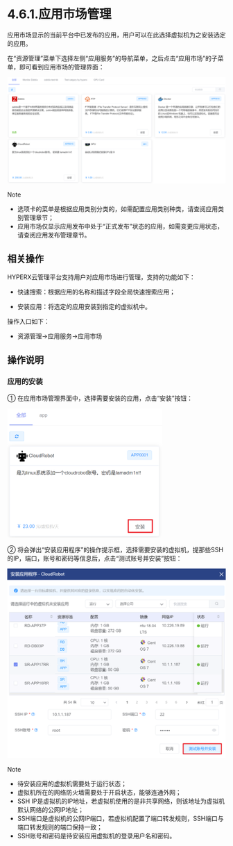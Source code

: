 # 4.6.1.应用市场管理

应用市场显示的当前平台中已发布的应用，用户可以在此选择虚拟机为之安装选定的应用。

在“资源管理”菜单下选择左侧“应用服务”的导航菜单，之后点击“应用市场”的子菜单，即可看到应用市场的管理界面：

![image-20210126144832789](application_market.assets/image-20210126144832789.png)

> [!NOTE]
>
> - 选项卡的菜单是根据应用类别分类的，如需配置应用类别种类，请查阅应用类别管理章节；
> - 应用市场仅显示应用发布中处于“正式发布”状态的应用，如需变更应用状态，请查阅应用发布管理章节。

## 相关操作

HYPERX云管理平台支持用户对应用市场进行管理，支持的功能如下：

- 快速搜索：根据应用的名称和描述字段全局快速搜索应用；

- 安装应用：将选定的应用安装到指定的虚拟机中。


操作入口如下：

- 资源管理→应用服务→应用市场

## 操作说明

### 应用的安装

① 在应用市场管理界面中，选择需要安装的应用，点击“安装”按钮：

<img src="application_market.assets/image-20210121142841717.png" alt="image-20210121142841717" style="zoom:50%;" />

② 将会弹出“安装应用程序”的操作提示框，选择需要安装的虚拟机，提那些SSH的IP，端口，账号和密码等信息后，点击“测试账号并安装”按钮：

<img src="application_market.assets/image-20210121142951640.png" style="zoom:50%;" />

> [!NOTE]
>
> - 待安装应用的虚拟机需要处于运行状态；
> - 虚拟机所在的网络防火墙需要处于开启状态，能够连通外网；
> - SSH IP是虚拟机的IP地址，若虚拟机使用的是非共享网络，则该地址为虚拟机默认网络的公网IP地址；
> - SSH端口是虚拟机的公网IP端口，若虚拟机配置了端口转发规则，SSH端口与端口转发规则的端口保持一致；
> - SSH账号和密码是待安装应用虚拟机的登录用户名和密码。

